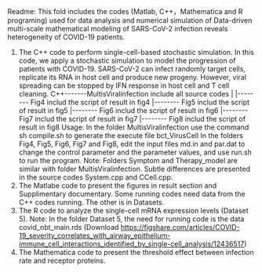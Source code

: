 Readme:
 This fold includes the codes (Matlab, C++，Mathematica and R programing) used for data analysis and numerical simulation of Data-driven multi-scale mathematical modeling of SARS-CoV-2 infection reveals heterogeneity of COVID-19 patients.
1. The C++ code to perform single-cell-based stochastic simulation. In this code, we  apply a stochastic simulation to model the progression of patients with COVID-19. SARS-CoV-2 can infect randomly target cells, replicate its RNA in host cell and produce new progeny. However, viral spreading can be stopped by IFN response in host cell and T cell cleaning.
 C++-------MultisViralinfection include all source codes
 |
 |-------- Fig4  includ the script of result in fig4
 |-------- Fig5  includ the script of result in fig5
 |-------- Fig6  includ the script of result in fig6
 |-------- Fig7  includ the script of result in fig7
 |-------- Fig8  includ the script of result in fig8
Usage:
In the folder MultisViralinfection use the command sh compile.sh to generate the execute file bct_VirusCell
In the folders Fig4, Fig5, Fig6, Fig7 and Fig8, edit the input files md.in and par.dat to change the control parameter and the parameter values, and use run.sh to run the program.
Note: Folders Symptom and Therapy_model are similar with folder MultisViralinfection. Subtle differences are presented in the source codes System.cpp and CCell.cpp.
2. The Matlabe code to present the figures in result section and Supplimentary documentary.  Some running codes need data from the C++ codes running. The other is in Datasets.
3. The R code to analyze the single-cell mRNA expression levels (Dataset 5).
Note:
In the folder Dataset 5, the need for running code is the data covid_nbt_main.rds (Download https://figshare.com/articles/COVID-19_severity_correlates_with_airway_epithelium-immune_cell_interactions_identified_by_single-cell_analysis/12436517)  
4. The Mathematica code to present the threshold effect between infection rate and receptor proteins.


